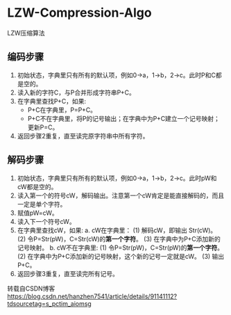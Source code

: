 # LZW-Compression-Algo
LZW压缩算法

## 编码步骤
 1. 初始状态，字典里只有所有的默认项，例如0->a，1->b，2->c。此时P和C都是空的。
 2. 读入新的字符C，与P合并形成字符串P+C。
 3. 在字典里查找P+C，如果:
    - P+C在字典里，P=P+C。
    - P+C不在字典里，将P的记号输出；在字典中为P+C建立一个记号映射；更新P=C。
 4. 返回步骤2重复，直至读完原字符串中所有字符。

## 解码步骤
1. 初始状态，字典里只有所有的默认项，例如0->a，1->b，2->c。此时pW和cW都是空的。
2. 读入第一个的符号cW，解码输出。注意第一个cW肯定是能直接解码的，而且一定是单个字符。
3. 赋值pW=cW。
4. 读入下一个符号cW。
5. 在字典里查找cW，如果:
   a. cW在字典里：
     (1) 解码cW，即输出 Str(cW)。
     (2) 令P=Str(pW)，C=Str(cW)的**第一个字符**。
     (3) 在字典中为P+C添加新的记号映射。
   b. cW不在字典里:
     (1) 令P=Str(pW)，C=Str(pW)的**第一个字符**。
     (2) 在字典中为P+C添加新的记号映射，这个新的记号一定就是cW。
     (3) 输出P+C。
6. 返回步骤3重复，直至读完所有记号。

转载自CSDN博客
https://blog.csdn.net/hanzhen7541/article/details/91141112?tdsourcetag=s_pctim_aiomsg
